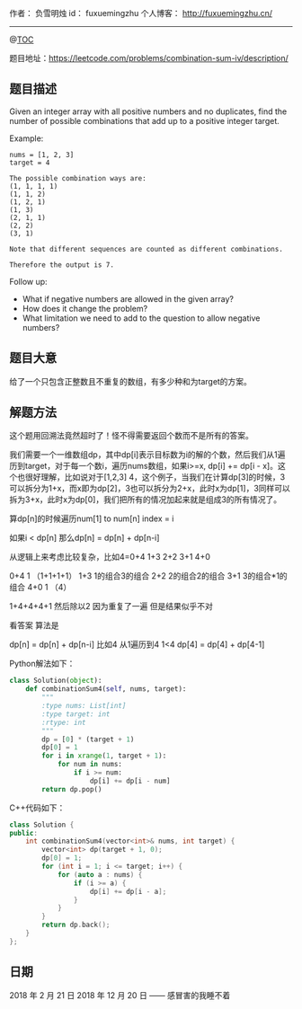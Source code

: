 
作者： 负雪明烛
id：	fuxuemingzhu
个人博客：	http://fuxuemingzhu.cn/

---
@[TOC](目录)

题目地址：https://leetcode.com/problems/combination-sum-iv/description/


## 题目描述

Given an integer array with all positive numbers and no duplicates, find the number of possible combinations that add up to a positive integer target.

Example:

	nums = [1, 2, 3]
	target = 4
	
	The possible combination ways are:
	(1, 1, 1, 1)
	(1, 1, 2)
	(1, 2, 1)
	(1, 3)
	(2, 1, 1)
	(2, 2)
	(3, 1)

	Note that different sequences are counted as different combinations.
	
	Therefore the output is 7.

Follow up:

- What if negative numbers are allowed in the given array?
- How does it change the problem?
- What limitation we need to add to the question to allow negative numbers?

## 题目大意

给了一个只包含正整数且不重复的数组，有多少种和为target的方案。

## 解题方法

这个题用回溯法竟然超时了！怪不得需要返回个数而不是所有的答案。

我们需要一个一维数组dp，其中dp[i]表示目标数为i的解的个数，然后我们从1遍历到target，对于每一个数i，遍历nums数组，如果i>=x, dp[i] += dp[i - x]。这个也很好理解，比如说对于[1,2,3] 4，这个例子，当我们在计算dp[3]的时候，3可以拆分为1+x，而x即为dp[2]，3也可以拆分为2+x，此时x为dp[1]，3同样可以拆为3+x，此时x为dp[0]，我们把所有的情况加起来就是组成3的所有情况了。


算dp[n]的时候遍历num[1] to num[n] index = i

如果i < dp[n] 那么dp[n] = dp[n] + dp[n-i]

从逻辑上来考虑比较复杂，比如4=0+4 1+3 2+2 3+1 4+0

0+4 1 （1+1+1+1）
1+3 1的组合3的组合
2+2 2的组合2的组合
3+1 3的组合*1的组合
4+0 1 （4）

1+4+4+4+1 然后除以2 因为重复了一遍
但是结果似乎不对

看答案 算法是

dp[n] = dp[n] + dp[n-i]
比如4
从1遍历到4
1<4
dp[4] = dp[4] + dp[4-1]

Python解法如下：

```python
class Solution(object):
    def combinationSum4(self, nums, target):
        """
        :type nums: List[int]
        :type target: int
        :rtype: int
        """
        dp = [0] * (target + 1)
        dp[0] = 1
        for i in xrange(1, target + 1):
            for num in nums:
                if i >= num:
                    dp[i] += dp[i - num]
        return dp.pop()
```

C++代码如下：

```cpp
class Solution {
public:
    int combinationSum4(vector<int>& nums, int target) {
        vector<int> dp(target + 1, 0);
        dp[0] = 1;
        for (int i = 1; i <= target; i++) {
            for (auto a : nums) {
                if (i >= a) {
                    dp[i] += dp[i - a];
                } 
            }
        }
        return dp.back();
    }
};
```


## 日期

2018 年 2 月 21 日 
2018 年 12 月 20 日 —— 感冒害的我睡不着
